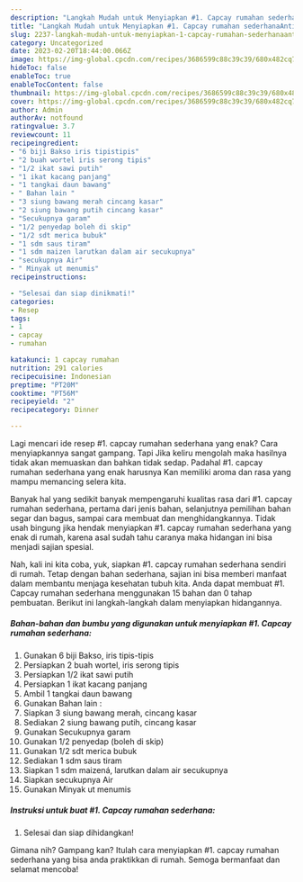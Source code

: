 ```yaml
---
description: "Langkah Mudah untuk Menyiapkan #1. Capcay rumahan sederhanaAnti Ribet"
title: "Langkah Mudah untuk Menyiapkan #1. Capcay rumahan sederhanaAnti Ribet"
slug: 2237-langkah-mudah-untuk-menyiapkan-1-capcay-rumahan-sederhanaanti-ribet
category: Uncategorized
date: 2023-02-20T18:44:00.066Z
image: https://img-global.cpcdn.com/recipes/3686599c88c39c39/680x482cq70/1-capcay-rumahan-sederhana-foto-resep-utama.jpg
hideToc: false
enableToc: true
enableTocContent: false
thumbnail: https://img-global.cpcdn.com/recipes/3686599c88c39c39/680x482cq70/1-capcay-rumahan-sederhana-foto-resep-utama.jpg
cover: https://img-global.cpcdn.com/recipes/3686599c88c39c39/680x482cq70/1-capcay-rumahan-sederhana-foto-resep-utama.jpg
author: Admin
authorAv: notfound
ratingvalue: 3.7
reviewcount: 11
recipeingredient:
- "6 biji Bakso iris tipistipis"
- "2 buah wortel iris serong tipis"
- "1/2 ikat sawi putih"
- "1 ikat kacang panjang"
- "1 tangkai daun bawang"
- " Bahan lain "
- "3 siung bawang merah cincang kasar"
- "2 siung bawang putih cincang kasar"
- "Secukupnya garam"
- "1/2 penyedap boleh di skip"
- "1/2 sdt merica bubuk"
- "1 sdm saus tiram"
- "1 sdm maizen larutkan dalam air secukupnya"
- "secukupnya Air"
- " Minyak ut menumis"
recipeinstructions:

- "Selesai dan siap dinikmati!"
categories:
- Resep
tags:
- 1
- capcay
- rumahan

katakunci: 1 capcay rumahan 
nutrition: 291 calories
recipecuisine: Indonesian
preptime: "PT20M"
cooktime: "PT56M"
recipeyield: "2"
recipecategory: Dinner

---
```



Lagi mencari ide resep #1. capcay rumahan sederhana yang enak? Cara menyiapkannya sangat gampang. Tapi Jika keliru mengolah maka hasilnya tidak akan memuaskan dan bahkan tidak sedap. Padahal #1. capcay rumahan sederhana yang enak harusnya Kan memiliki aroma dan rasa yang mampu memancing selera kita.


Banyak hal yang sedikit banyak mempengaruhi kualitas rasa dari #1. capcay rumahan sederhana, pertama dari jenis bahan, selanjutnya pemilihan bahan segar dan bagus, sampai cara membuat dan menghidangkannya. Tidak usah bingung jika hendak menyiapkan #1. capcay rumahan sederhana yang enak di rumah, karena asal sudah tahu caranya maka hidangan ini bisa menjadi sajian spesial.




Nah, kali ini kita coba, yuk, siapkan #1. capcay rumahan sederhana sendiri di rumah. Tetap dengan bahan sederhana, sajian ini bisa memberi manfaat dalam membantu menjaga kesehatan tubuh kita. Anda dapat membuat #1. Capcay rumahan sederhana menggunakan 15 bahan dan 0 tahap pembuatan. Berikut ini langkah-langkah dalam menyiapkan hidangannya.

<!--inarticleads1-->

##### Bahan-bahan dan bumbu yang digunakan untuk menyiapkan #1. Capcay rumahan sederhana:

1. Gunakan 6 biji Bakso, iris tipis-tipis
1. Persiapkan 2 buah wortel, iris serong tipis
1. Persiapkan 1/2 ikat sawi putih
1. Persiapkan 1 ikat kacang panjang
1. Ambil 1 tangkai daun bawang
1. Gunakan  Bahan lain :
1. Siapkan 3 siung bawang merah, cincang kasar
1. Sediakan 2 siung bawang putih, cincang kasar
1. Gunakan Secukupnya garam
1. Gunakan 1/2 penyedap (boleh di skip)
1. Gunakan 1/2 sdt merica bubuk
1. Sediakan 1 sdm saus tiram
1. Siapkan 1 sdm maizená, larutkan dalam air secukupnya
1. Siapkan secukupnya Air
1. Gunakan  Minyak ut menumis




<!--inarticleads2-->

##### Instruksi untuk buat #1. Capcay rumahan sederhana:


1. Selesai dan siap dihidangkan!



Gimana nih? Gampang kan? Itulah cara menyiapkan #1. capcay rumahan sederhana yang bisa anda praktikkan di rumah. Semoga bermanfaat dan selamat mencoba!

